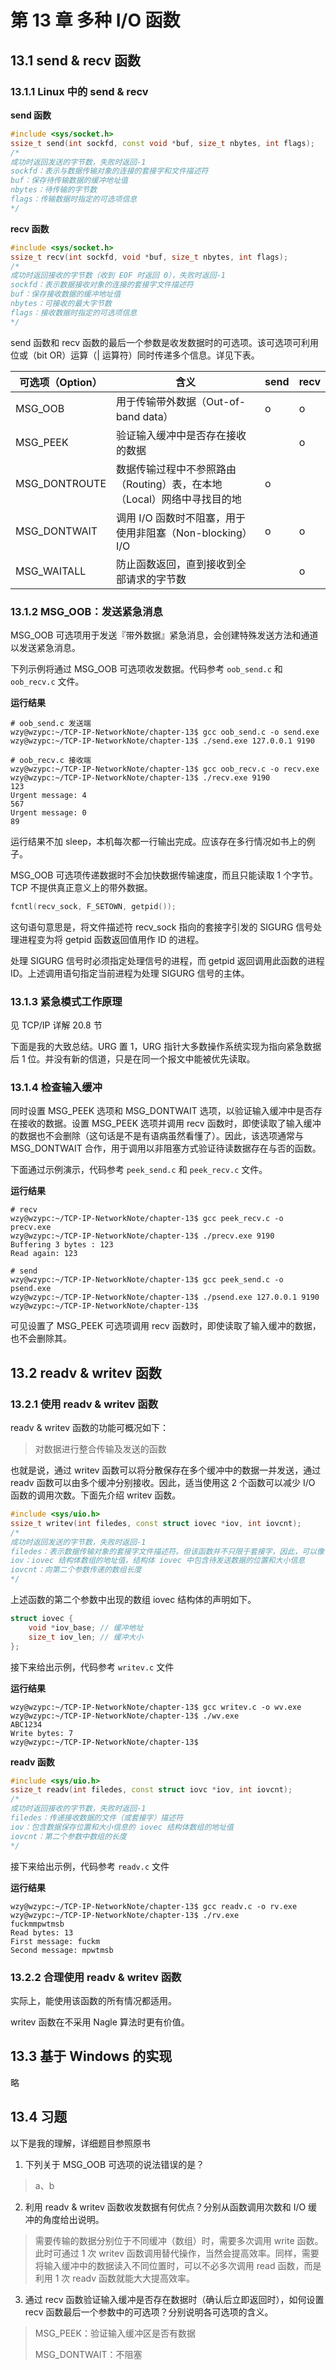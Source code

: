 # 第 13 章 多种 I/O 函数

## 13.1 send & recv 函数

### 13.1.1 Linux 中的 send & recv

**send 函数**

```cpp
#include <sys/socket.h>
ssize_t send(int sockfd, const void *buf, size_t nbytes, int flags);
/*
成功时返回发送的字节数，失败时返回-1
sockfd：表示与数据传输对象的连接的套接字和文件描述符
buf：保存待传输数据的缓冲地址值
nbytes：待传输的字节数
flags：传输数据时指定的可选项信息
*/
```



**recv 函数**

```cpp
#include <sys/socket.h>
ssize_t recv(int sockfd, void *buf, size_t nbytes, int flags);
/*
成功时返回接收的字节数（收到 EOF 时返回 0），失败时返回-1
sockfd：表示数据接收对象的连接的套接字文件描述符
buf：保存接收数据的缓冲地址值
nbytes：可接收的最大字节数
flags：接收数据时指定的可选项信息
*/
```



send 函数和 recv 函数的最后一个参数是收发数据时的可选项。该可选项可利用位或（bit OR）运算（| 运算符）同时传递多个信息。详见下表。

| 可选项（Option） | 含义                                                         | send | recv |
| ---------------- | ------------------------------------------------------------ | ---- | ---- |
| MSG_OOB          | 用于传输带外数据（Out-of-band data）                         | o    | o    |
| MSG_PEEK         | 验证输入缓冲中是否存在接收的数据                             |      | o    |
| MSG_DONTROUTE    | 数据传输过程中不参照路由（Routing）表，在本地（Local）网络中寻找目的地 | o    |      |
| MSG_DONTWAIT     | 调用 I/O 函数时不阻塞，用于使用非阻塞（Non-blocking）I/O     | o    | o    |
| MSG_WAITALL      | 防止函数返回，直到接收到全部请求的字节数                     |      | o    |



### 13.1.2 MSG_OOB：发送紧急消息

MSG_OOB 可选项用于发送『带外数据』紧急消息，会创建特殊发送方法和通道以发送紧急消息。

下列示例将通过 MSG_OOB 可选项收发数据。代码参考 `oob_send.c` 和 `oob_recv.c` 文件。

**运行结果**

```
# oob_send.c 发送端
wzy@wzypc:~/TCP-IP-NetworkNote/chapter-13$ gcc oob_send.c -o send.exe
wzy@wzypc:~/TCP-IP-NetworkNote/chapter-13$ ./send.exe 127.0.0.1 9190

# oob_recv.c 接收端
wzy@wzypc:~/TCP-IP-NetworkNote/chapter-13$ gcc oob_recv.c -o recv.exe
wzy@wzypc:~/TCP-IP-NetworkNote/chapter-13$ ./recv.exe 9190
123
Urgent message: 4 
567
Urgent message: 0 
89
```

运行结果不加 sleep，本机每次都一行输出完成。应该存在多行情况如书上的例子。

MSG_OOB 可选项传递数据时不会加快数据传输速度，而且只能读取 1 个字节。TCP 不提供真正意义上的带外数据。



```cpp
fcntl(recv_sock, F_SETOWN, getpid());
```

这句语句意思是，将文件描述符 recv_sock 指向的套接字引发的 SIGURG 信号处理进程变为将 getpid 函数返回值用作 ID 的进程。

处理 SIGURG 信号时必须指定处理信号的进程，而 getpid 返回调用此函数的进程 ID。上述调用语句指定当前进程为处理 SIGURG 信号的主体。



### 13.1.3 紧急模式工作原理

见 TCP/IP 详解 20.8 节

下面是我的大致总结。URG 置 1，URG 指针大多数操作系统实现为指向紧急数据后 1 位。并没有新的信道，只是在同一个报文中能被优先读取。



### 13.1.4 检查输入缓冲

同时设置 MSG_PEEK 选项和 MSG_DONTWAIT 选项，以验证输入缓冲中是否存在接收的数据。设置 MSG_PEEK 选项并调用 recv 函数时，即使读取了输入缓冲的数据也不会删除（这句话是不是有语病虽然看懂了）。因此，该选项通常与 MSG_DONTWAIT 合作，用于调用以非阻塞方式验证待读数据存在与否的函数。

下面通过示例演示，代码参考 `peek_send.c` 和 `peek_recv.c` 文件。

**运行结果**

```
# recv
wzy@wzypc:~/TCP-IP-NetworkNote/chapter-13$ gcc peek_recv.c -o precv.exe
wzy@wzypc:~/TCP-IP-NetworkNote/chapter-13$ ./precv.exe 9190
Buffering 3 bytes : 123 
Read again: 123

# send
wzy@wzypc:~/TCP-IP-NetworkNote/chapter-13$ gcc peek_send.c -o psend.exe
wzy@wzypc:~/TCP-IP-NetworkNote/chapter-13$ ./psend.exe 127.0.0.1 9190
wzy@wzypc:~/TCP-IP-NetworkNote/chapter-13$ 
```

可见设置了 MSG_PEEK 可选项调用 recv 函数时，即使读取了输入缓冲的数据，也不会删除其。



## 13.2 readv & writev 函数

### 13.2.1 使用 readv & writev 函数

readv & writev 函数的功能可概况如下：

> 对数据进行整合传输及发送的函数

也就是说，通过 writev 函数可以将分散保存在多个缓冲中的数据一并发送，通过 readv 函数可以由多个缓冲分别接收。因此，适当使用这 2 个函数可以减少 I/O 函数的调用次数。下面先介绍 writev 函数。

```cpp
#include <sys/uio.h>
ssize_t writev(int filedes, const struct iovec *iov, int iovcnt);
/*
成功时返回发送的字节数，失败时返回-1
filedes：表示数据传输对象的套接字文件描述符。但该函数并不只限于套接字，因此，可以像 read 函数一样向其传递文件或标准输出描述符
iov：iovec 结构体数组的地址值，结构体 iovec 中包含待发送数据的位置和大小信息
iovcnt：向第二个参数传递的数组长度
*/
```

上述函数的第二个参数中出现的数组 iovec 结构体的声明如下。

```cpp
struct iovec {
    void *iov_base; // 缓冲地址
    size_t iov_len; // 缓冲大小
};
```

接下来给出示例，代码参考 `writev.c` 文件

**运行结果**

```
wzy@wzypc:~/TCP-IP-NetworkNote/chapter-13$ gcc writev.c -o wv.exe
wzy@wzypc:~/TCP-IP-NetworkNote/chapter-13$ ./wv.exe
ABC1234
Write bytes: 7 
wzy@wzypc:~/TCP-IP-NetworkNote/chapter-13$ 
```



**readv 函数**

```cpp
#include <sys/uio.h>
ssize_t readv(int filedes, const struct iovc *iov, int iovcnt);
/*
成功时返回接收的字节数，失败时返回-1
filedes：传递接收数据的文件（或套接字）描述符
iov：包含数据保存位置和大小信息的 iovec 结构体数组的地址值
iovcnt：第二个参数中数组的长度
*/
```

接下来给出示例，代码参考 `readv.c` 文件

**运行结果**

```
wzy@wzypc:~/TCP-IP-NetworkNote/chapter-13$ gcc readv.c -o rv.exe
wzy@wzypc:~/TCP-IP-NetworkNote/chapter-13$ ./rv.exe
fuckmmpwtmsb
Read bytes: 13 
First message: fuckm 
Second message: mpwtmsb
```



### 13.2.2 合理使用 readv & writev 函数

实际上，能使用该函数的所有情况都适用。

writev 函数在不采用 Nagle 算法时更有价值。



## 13.3 基于 Windows 的实现

略



## 13.4 习题

以下是我的理解，详细题目参照原书

1. 下列关于 MSG_OOB 可选项的说法错误的是？

> a、b



2. 利用 readv & writev 函数收发数据有何优点？分别从函数调用次数和 I/O 缓冲的角度给出说明。

> 需要传输的数据分别位于不同缓冲（数组）时，需要多次调用 write 函数。此时可通过 1 次 writev 函数调用替代操作，当然会提高效率。同样，需要将输入缓冲中的数据读入不同位置时，可以不必多次调用 read 函数，而是利用 1 次 readv 函数就能大大提高效率。



3. 通过 recv 函数验证输入缓冲是否存在数据时（确认后立即返回时），如何设置 recv 函数最后一个参数中的可选项？分别说明各可选项的含义。

> MSG_PEEK：验证输入缓冲区是否有数据
>
> MSG_DONTWAIT：不阻塞

